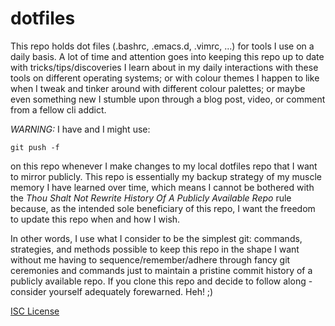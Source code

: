 dotfiles
========

This repo holds dot files (.bashrc, .emacs.d, .vimrc, ...) for tools I
use on a daily basis. A lot of time and attention goes into keeping this
repo up to date with tricks/tips/discoveries I learn about in my daily
interactions with these tools on different operating systems; or with
colour themes I happen to like when I tweak and tinker around with
different colour palettes; or maybe even something new I stumble upon
through a blog post, video, or comment from a fellow cli addict.

*WARNING:* I have and I might use:

`git push -f`

on this repo whenever I make changes to my local dotfiles repo that I
want to mirror publicly. This repo is essentially my backup strategy of
my muscle memory I have learned over time, which means I cannot be
bothered with the *Thou Shalt Not Rewrite History Of A Publicly
Available Repo* rule because, as the intended sole beneficiary of this
repo, I want the freedom to update this repo when and how I wish.

In other words, I use what I consider to be the simplest git: commands,
strategies, and methods possible to keep this repo in the shape I want
without me having to sequence/remember/adhere through fancy git
ceremonies and commands just to maintain a pristine commit history of a
publicly available repo. If you clone this repo and decide to follow
along - consider yourself adequately forewarned. Heh! ;)

[ISC License](LICENSE)

<!---
vim: spell:ft=markdown:tw=72:nonu
-->
